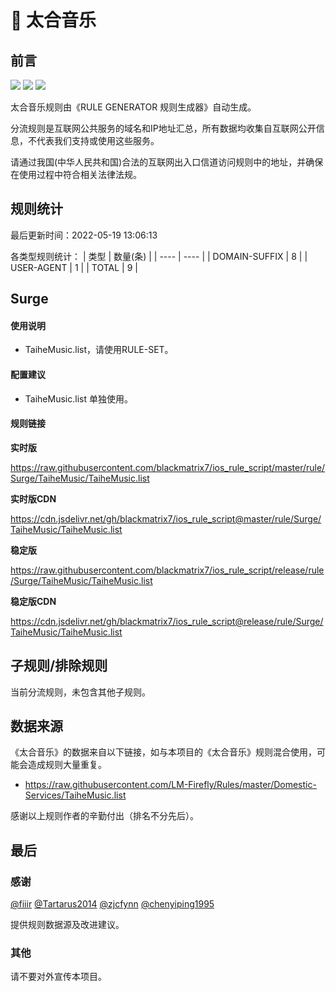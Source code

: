 # 🧸 太合音乐

## 前言

![](https://shields.io/badge/-移除重复规则-ff69b4) ![](https://shields.io/badge/-DOMAIN与DOMAIN--SUFFIX合并-green) ![](https://shields.io/badge/-IP--CIDR(6)合并-blueviolet) 

太合音乐规则由《RULE GENERATOR 规则生成器》自动生成。

分流规则是互联网公共服务的域名和IP地址汇总，所有数据均收集自互联网公开信息，不代表我们支持或使用这些服务。

请通过我国(中华人民共和国)合法的互联网出入口信道访问规则中的地址，并确保在使用过程中符合相关法律法规。

## 规则统计

最后更新时间：2022-05-19 13:06:13

各类型规则统计：
| 类型 | 数量(条)  | 
| ---- | ----  |
| DOMAIN-SUFFIX | 8  | 
| USER-AGENT | 1  | 
| TOTAL | 9  | 


## Surge 

#### 使用说明
- TaiheMusic.list，请使用RULE-SET。

#### 配置建议
- TaiheMusic.list 单独使用。

#### 规则链接
**实时版**

https://raw.githubusercontent.com/blackmatrix7/ios_rule_script/master/rule/Surge/TaiheMusic/TaiheMusic.list

**实时版CDN**

https://cdn.jsdelivr.net/gh/blackmatrix7/ios_rule_script@master/rule/Surge/TaiheMusic/TaiheMusic.list

**稳定版**

https://raw.githubusercontent.com/blackmatrix7/ios_rule_script/release/rule/Surge/TaiheMusic/TaiheMusic.list

**稳定版CDN**

https://cdn.jsdelivr.net/gh/blackmatrix7/ios_rule_script@release/rule/Surge/TaiheMusic/TaiheMusic.list

## 子规则/排除规则


当前分流规则，未包含其他子规则。

## 数据来源

《太合音乐》的数据来自以下链接，如与本项目的《太合音乐》规则混合使用，可能会造成规则大量重复。

- https://raw.githubusercontent.com/LM-Firefly/Rules/master/Domestic-Services/TaiheMusic.list


感谢以上规则作者的辛勤付出（排名不分先后）。

## 最后

### 感谢

[@fiiir](https://github.com/fiiir) [@Tartarus2014](https://github.com/Tartarus2014) [@zjcfynn](https://github.com/zjcfynn) [@chenyiping1995](https://github.com/chenyiping1995) 

提供规则数据源及改进建议。

### 其他

请不要对外宣传本项目。